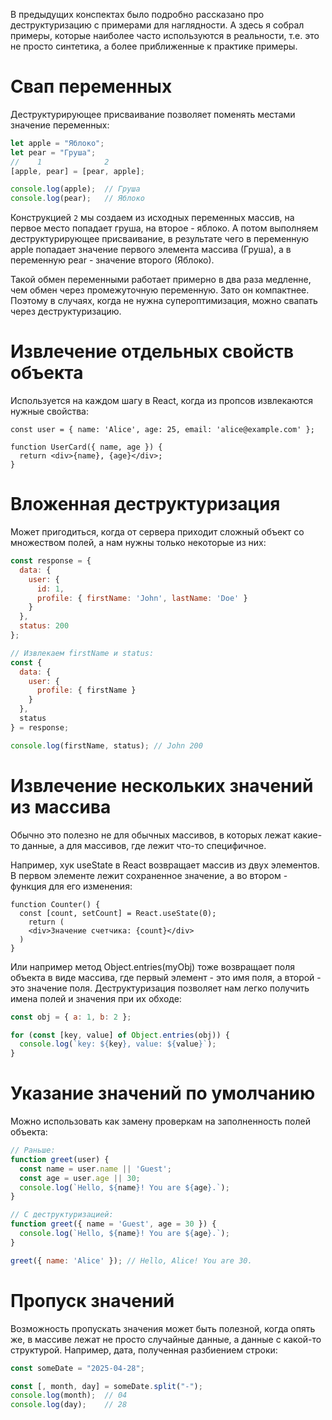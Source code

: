 В предыдущих конспектах было подробно рассказано про деструктуризацию с примерами для наглядности. А здесь я собрал примеры, которые наиболее часто используются в реальности, т.е. это не просто синтетика, а более приближенные к практике примеры.

# Свап переменных

Деструктурирующее присваивание позволяет поменять местами значение переменных:

```javascript
let apple = "Яблоко";
let pear = "Груша";
//    1              2
[apple, pear] = [pear, apple];

console.log(apple);  // Груша
console.log(pear);   // Яблоко
```

Конструкцией `2` мы создаем из исходных переменных массив, на первое место попадает груша, на второе - яблоко. А потом выполняем деструктурирующее присваивание, в результате чего в переменную apple попадает значение первого элемента массива (Груша), а в переменную pear - значение второго (Яблоко).

Такой обмен переменными работает примерно в два раза медленне, чем обмен через промежуточную переменную. Зато он компактнее. Поэтому в случаях, когда не нужна супероптимизация, можно свапать через деструктуризацию.

# Извлечение отдельных свойств объекта

Используется на каждом шагу в React, когда из пропсов извлекаются нужные свойства:

```react
const user = { name: 'Alice', age: 25, email: 'alice@example.com' };

function UserCard({ name, age }) {
  return <div>{name}, {age}</div>;
}
```

# Вложенная деструктуризация

Может пригодиться, когда от сервера приходит сложный объект со множеством полей, а нам нужны только некоторые из них:

```javascript
const response = {
  data: {
    user: {
      id: 1,
      profile: { firstName: 'John', lastName: 'Doe' }
    }
  },
  status: 200
};

// Извлекаем firstName и status:
const { 
  data: { 
    user: { 
      profile: { firstName } 
    } 
  }, 
  status 
} = response;

console.log(firstName, status); // John 200
```

# Извлечение нескольких значений из массива

Обычно это полезно не для обычных массивов, в которых лежат какие-то данные, а для массивов, где лежит что-то специфичное.

Например, хук useState в React возвращает массив из двух элементов. В первом элементе лежит сохраненное значение, а во втором - функция для его изменения:

```react
function Counter() {
  const [count, setCount] = React.useState(0);
	return (
    <div>Значение счетчика: {count}</div>
  )
}
```

Или например метод Object.entries(myObj) тоже возвращает поля объекта в виде массива, где первый элемент - это имя поля, а второй - это значение поля. Деструктуризация позволяет нам легко получить имена полей и значения при их обходе:

```javascript
const obj = { a: 1, b: 2 };

for (const [key, value] of Object.entries(obj)) {
  console.log(`key: ${key}, value: ${value}`);
}
```

# Указание значений по умолчанию

Можно использовать как замену проверкам на заполненность полей объекта:

```javascript
// Раньше:
function greet(user) {
  const name = user.name || 'Guest';
  const age = user.age || 30;
  console.log(`Hello, ${name}! You are ${age}.`);
}

// С деструктуризацией:
function greet({ name = 'Guest', age = 30 }) {
  console.log(`Hello, ${name}! You are ${age}.`);
}

greet({ name: 'Alice' }); // Hello, Alice! You are 30.
```

# Пропуск значений

Возможность пропускать значения может быть полезной, когда опять же, в массиве лежат не просто случайные данные, а данные с какой-то структурой. Например, дата, полученная разбиением строки:

```javascript
const someDate = "2025-04-28";

const [, month, day] = someDate.split("-");
console.log(month);  // 04
console.log(day);    // 28
```

